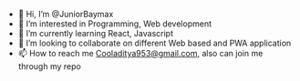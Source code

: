 - 👋 Hi, I’m @JuniorBaymax
- 👀 I’m interested in Programming, Web development
- 🌱 I’m currently learning React, Javascript
- 💞️ I’m looking to collaborate on different Web based and PWA application 
- 📫 How to reach me Cooladitya953@gmail.com, also can join me through my repo

<!---
JuniorBaymax/JuniorBaymax is a ✨ special ✨ repository because its `README.md` (this file) appears on your GitHub profile.
You can click the Preview link to take a look at your changes.
--->
